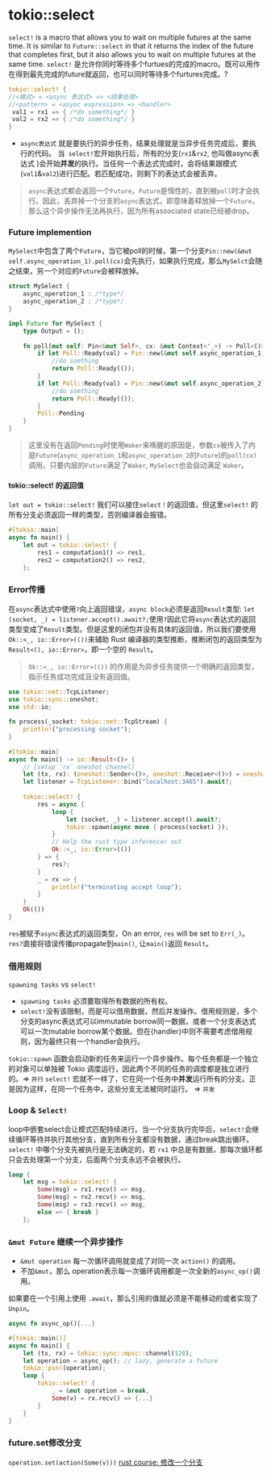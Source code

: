 # tokio::select

`select!` is a macro that allows you to wait on multiple futures at the same time. It is similar to `Future::select` in that it returns the index of the future that completes first, but it also allows you to wait on multiple futures at the same time.
`select!` 是允许你同时等待多个furtues的完成的macro。既可以用作在得到最先完成的future就返回，也可以同时等待多个furtures完成。?

```rust
tokio::select! {
//<模式> = <async 表达式> => <结果处理>
//<pattern> = <async expression> => <handler>
 val1 = rx1 => { /*do something*/ }
 val2 = rx2 => { /*do something*/ }
}
```
- `async表达式` 就是要执行的异步任务，结果处理就是当异步任务完成后，要执行的代码。
当` select!`宏开始执行后，所有的分支(`rx1`&`rx2`, 也叫做async表达式 )会开始**并发**的执行。当任何一个表达式完成时，会将结果跟模式(`val1`&`val2`)进行匹配。若匹配成功，则剩下的表达式会被丢弃。
> `async`表达式都会返回一个`Future`，`Future`是惰性的，直到被`poll`时才会执行。因此，丢弃掉一个分支的`async`表达式，即意味着释放掉一个`Future`，那么这个异步操作无法再执行，因为所有associated state已经被drop。

### Future implemention
`MySelect`中包含了两个`Future`，当它被poll的时候，第一个分支`Pin::new(&mut self.async_operation_1).poll(cx)`会先执行，如果执行完成，那么`MySelct`会随之结束，另一个对应的`Future`会被释放掉。
```rust
struct MySelect {
	async_operation_1 : /*type*/
	async_operation_2 : /*type*/
}

impl Future for MySelect {
	type Output = ();
	
	fn poll(mut self: Pin<&mut Self>, cx: &mut Context<'_>) -> Poll<()> {
		if let Poll::Ready(val) = Pin::new(&mut self.async_operation_1).poll(cx) {
			//do somthing
			return Poll::Ready(());
		} 
		if let Poll::Ready(val) = Pin::new(&mut self.async_operation_2).poll(cx) {
			//do somthing
			return Poll::Ready(());
		} 
		Poll::Pending
	}
}
```

> 这里没有在返回`Pending`时使用`Waker`来唤醒的原因是，参数`cx`被传入了内层`Future`(`async_operation_1`和`async_operation_2`的`Future`)的`poll(cx)`调用。只要内层的`Future`满足了`Waker`, `MySelect`也会自动满足 `Waker`。

#### tokio::select! 的返回值
`let out = tokio::select!` 我们可以接住`select！`的返回值，但这里`select!` 的所有分支必须返回一样的类型，否则编译器会报错。
```rust
#[tokio::main]
async fn main() {
    let out = tokio::select! {
        res1 = computation1() => res1,
        res2 = computation2() => res2,
    };
```

### Error传播
在`async`表达式中使用`?`向上返回错误，`async block`必须是返回`Result`类型:
`let (socket, _) = listener.accept().await?;`使用`?`因此它将`async`表达式的返回类型变成了`Result`类型。但是这里的闭包并没有具体的返回值，所以我们要使用`Ok::<_, io::Error>(())`来辅助 Rust 编译器的类型推断，推断闭包的返回类型为 `Result<(), io::Error>`，即一个空的 `Result`。
> `Ok::<_, io::Error>(())` 的作用是为异步任务提供一个明确的返回类型，指示任务成功完成且没有返回值。

```rust
use tokio::net::TcpListener;
use tokio::sync::oneshot;
use std::io;
 
fn process(_socket: tokio::net::TcpStream) {
    println!("processing socket");
}
  
#[tokio::main]
async fn main() -> io::Result<()> {
    // [setup `rx` oneshot channel]
    let (tx, rx): (oneshot::Sender<()>, oneshot::Receiver<()>) = oneshot::channel();
    let listener = TcpListener::bind("localhost:3465").await?;
    
    tokio::select! {
        res = async {
            loop {
                let (socket, _) = listener.accept().await?;
                tokio::spawn(async move { process(socket) });
            }
            // Help the rust type inferencer out
            Ok::<_, io::Error>(())
        } => {
            res?;
        }
        _ = rx => {
            println!("terminating accept loop");
        }
    }
    Ok(())
}
```
`res`被赋予`async`表达式的返回类型，On an error, `res` will be set to `Err(_)`。`res?`直接将错误传播propagate到`main()`, 让`main()`返回 `Result`。

### 借用规则
`spawning tasks` vs `select!`
- `spawning tasks` 必须要取得所有数据的所有权。
- `select!`没有该限制，而是可以借用数据，然后并发操作。借用规则是，多个分支的async表达式可以immutable borrow同一数据，或者一个分支表达式可以一次mutable borrow某个数据。但在{handler}中则不需要考虑借用规则，因为最终只有一个handler会执行。

`tokio::spawn` 函数会启动新的任务来运行一个异步操作。每个任务都是一个独立的对象可以单独被 Tokio 调度运行，因此两个不同的任务的调度都是独立进行的。=> `并行`
`select!` 宏就不一样了，它在同一个任务中**并发**运行所有的分支。正是因为这样，在同一个任务中，这些分支无法被同时运行。 => `并发`

### Loop & `Select!`
loop中嵌套select会让模式匹配持续进行。当一个分支执行完毕后，`select!`会继续循环等待并执行其他分支，直到所有分支都没有数据，通过break跳出循环。
`select!` 中哪个分支先被执行是无法确定的，若 `rx1` 中总是有数据，那每次循环都只会去处理第一个分支，后面两个分支永远不会被执行。

```rust
loop {
	let msg = tokio::select! {
		Some(msg) = rx1.recv() => msg,
		Some(msg) = rx2.recv() => msg,
		Some(msg) = rx3.recv() => msg,
		else => { break }
	};
```

### `&mut Future` 继续一个异步操作
- `&mut operation` 每一次循环调用就变成了对同一次 `action()` 的调用。
- 不加`&mut`，那么 operation表示每一次循环调用都是一次全新的`async_op()`调用。

如果要在一个引用上使用 `.await`，那么引用的值就必须是不能移动的或者实现了 `Unpin`。
```rust
async fn async_op(){...}

#[tokio::main()] 
async fn main() {
	let (tx, rx) = tokio::sync::mpsc::channel(128);
	let operation = async_op(); // lazy, generate a future
	tokio::pin!(operation);
	loop {
		tokio::select! {
			_ = &mut operation = break,
			Some(v) = rx.recv() => {...}
		}
	}
}
```

### future.set修改分支
`operation.set(action(Some(v)))`
[rust course: 修改一个分支](https://course.rs/advance-practice/select.html#%E4%BF%AE%E6%94%B9%E4%B8%80%E4%B8%AA%E5%88%86%E6%94%AF)



